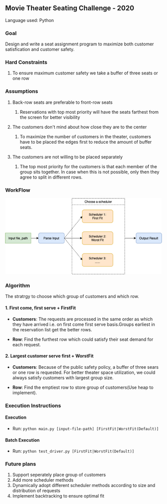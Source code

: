## Movie Theater Seating Challenge - 2020

Language used: Python

### Goal

Design and write a seat assignment program to maximize both customer satisfication and customer safety.

### Hard Constraints

1. To ensure maximum customer safety we take a buffer of three seats or one row

### Assumptions

1. Back-row seats are preferable to front-row seats

   1. Reservations with top most priority will have the seats farthest from the screen for better visibility 

2. The customers don't mind about how close they are to the center

   1. To maximize the number of customers in the theater, customers have to be placed the edges first to reduce the amount of buffer seats.

3. The customers are not willing to be placed separately

   1. The top most priority for the customers is that each member of the group sits together. In case when this is not possible, only then they agree to split in different rows.

### WorkFlow

![workflow](workflow.png)

### Algorithm

The stratrgy to choose which group of customers and which row.

#### 1. First come, first serve + FirstFit

- **Customers**: The requests are processed in the same order as which they have arrived i.e. on first come first serve basis.Groups earliest in the reservation list get the better rows.

- **Row**: Find the furthest row which could satisfy their seat demand for each request.

#### 2. Largest customer serve first + WorstFit

- **Customers**: Because of the public safety policy, a buffer of three sears or one row is requested. For better theater space utilization, we could always satisfy customers with largest group size.

- **Row**: Find the emptiest row to store group of customers(Use heap to implement).

### Execution Instructions

#### Execution

- Run: `python main.py [input-file-path] [FirstFit|WorstFit(Default)]`

#### Batch Execution

- Run: `python test_driver.py [FirstFit|WorstFit(Default)]` 

### Future plans

1. Support seperately place group of customers
2. Add more scheduler methods
3. Dynamically adopt different scheduler methods according to size and distribution of requests
4. Implement backtracking to ensure optimal fit